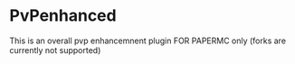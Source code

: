 # PvPenhanced
This is an overall pvp enhancemnent plugin FOR PAPERMC only (forks are currently not supported)
